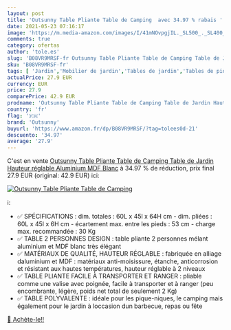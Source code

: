 ```yaml
---
layout: post
title: 'Outsunny Table Pliante Table de Camping  avec 34.97 % rabais '
date: 2021-05-23 07:16:17
image: 'https://m.media-amazon.com/images/I/41mNOvpgjIL._SL500_._SL400_.jpg'
comments: true
category: ofertas
author: 'tole.es'
slug: 'B08VR9MRSF-fr Outsunny Table Pliante Table de Camping Table de Jardin...'
sku: 'B08VR9MRSF-fr'
tags: [ 'Jardin','Mobilier de jardin','Tables de jardin','Tables de pique-nique','outsunny', ]
actualPrice: 27.9 EUR
currency: EUR
price: 27.9
comparePrice: 42.9 EUR
prodname: 'Outsunny Table Pliante Table de Camping Table de Jardin Hauteur réglable Aluminium MDF Blanc'
country: 'fr'
flag: '🇫🇷'
brand: 'Outsunny'
buyurl: 'https://www.amazon.fr/dp/B08VR9MRSF/?tag=tolees0d-21'
descuento: '34.97'
average: '27.9'
---
```


C'est en vente [Outsunny Table Pliante Table de Camping Table de Jardin Hauteur réglable Aluminium MDF Blanc](https://www.amazon.fr/dp/B08VR9MRSF/?tag=tolees0d-21)  à  34.97 % de réduction, prix final  27.9 EUR (original: 42.9 EUR) ici:

[![Outsunny Table Pliante Table de Camping ](https://m.media-amazon.com/images/I/41mNOvpgjIL._SL500_._SL400_.jpg)](https://www.amazon.fr/dp/B08VR9MRSF/?tag=tolees0d-21)

ℹ️:

- ✅ SPÉCIFICATIONS : dim. totales : 60L x 45l x 64H cm - dim. pliées : 60L x 45l x 6H cm - écartement max. entre les pieds : 53 cm - charge max. recommandée : 30 Kg
- ✅ TABLE 2 PERSONNES DESIGN : table pliante 2 personnes mélant aluminium et MDF blanc très élégant
- ✅ MATÉRIAUX DE QUALITÉ, HAUTEUR RÉGLABLE : fabriquée en alliage daluminium et MDF : matériaux anti-moisissure, étanche, anticorrosion et résistant aux hautes températures, hauteur réglable à 2 niveaux
- ✅ TABLE PLIANTE FACILE À TRANSPORTER ET RANGER : pliable comme une valise avec poignée, facile à transporter et à ranger (peu encombrante, légère, poids net total de seulement 2 Kg)
- ✅ TABLE POLYVALENTE : idéale pour les pique-niques, le camping mais également pour le jardin à loccasion dun barbecue, repas ou fête

[🛒 Achète-le!!](https://www.amazon.fr/dp/B08VR9MRSF/?tag=tolees0d-21)
